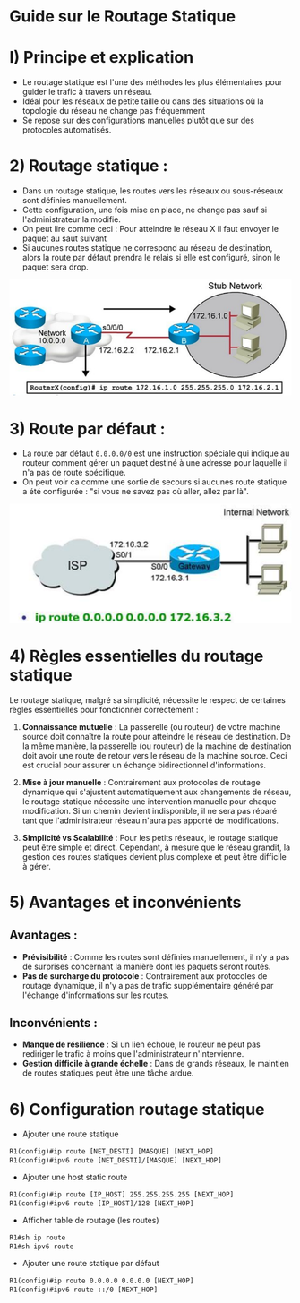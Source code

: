 # Guide sur le Routage Statique

# I) Principe et explication
* Le routage statique est l'une des méthodes les plus élémentaires pour guider le trafic à travers un réseau. 
* Idéal pour les réseaux de petite taille ou dans des situations où la topologie du réseau ne change pas fréquemment
* Se repose sur des configurations manuelles plutôt que sur des protocoles automatisés.
# 2) Routage statique :
* Dans un routage statique, les routes vers les réseaux ou sous-réseaux sont définies manuellement. 
* Cette configuration, une fois mise en place, ne change pas sauf si l'administrateur la modifie. 
* On peut lire comme ceci : Pour atteindre le réseau X il faut envoyer le paquet au saut suivant
* Si aucunes routes statique ne correspond au réseau de destination, alors la route par défaut prendra le relais si elle est configuré, sinon le paquet sera drop.

![STATIC_ROUTE1.png](https://github.com/egoMasa/Illustrations/blob/main/Illustrations/STATIC_ROUTE1.png)
# 3) Route par défaut :
* La route par défaut `0.0.0.0/0` est une instruction spéciale qui indique au routeur comment gérer un paquet destiné à une adresse pour laquelle il n'a pas de route spécifique. 
* On peut voir ca comme une sortie de secours si aucunes route statique a été configurée : "si vous ne savez pas où aller, allez par là".

![STATIC_ROUTE2.png](https://github.com/egoMasa/Illustrations/blob/main/Illustrations/STATIC_ROUTE2.png)
# 4) Règles essentielles du routage statique
Le routage statique, malgré sa simplicité, nécessite le respect de certaines règles essentielles pour fonctionner correctement :

1. **Connaissance mutuelle** : La passerelle (ou routeur) de votre machine source doit connaître la route pour atteindre le réseau de destination. De la même manière, la passerelle (ou routeur) de la machine de destination doit avoir une route de retour vers le réseau de la machine source. Ceci est crucial pour assurer un échange bidirectionnel d'informations.
    
2. **Mise à jour manuelle** : Contrairement aux protocoles de routage dynamique qui s'ajustent automatiquement aux changements de réseau, le routage statique nécessite une intervention manuelle pour chaque modification. Si un chemin devient indisponible, il ne sera pas réparé tant que l'administrateur réseau n'aura pas apporté de modifications.
    
3. **Simplicité vs Scalabilité** : Pour les petits réseaux, le routage statique peut être simple et direct. Cependant, à mesure que le réseau grandit, la gestion des routes statiques devient plus complexe et peut être difficile à gérer.

# 5) Avantages et inconvénients

## Avantages :
- **Prévisibilité** : Comme les routes sont définies manuellement, il n'y a pas de surprises concernant la manière dont les paquets seront routés.
- **Pas de surcharge du protocole** : Contrairement aux protocoles de routage dynamique, il n'y a pas de trafic supplémentaire généré par l'échange d'informations sur les routes.
## Inconvénients :
- **Manque de résilience** : Si un lien échoue, le routeur ne peut pas rediriger le trafic à moins que l'administrateur n'intervienne.
- **Gestion difficile à grande échelle** : Dans de grands réseaux, le maintien de routes statiques peut être une tâche ardue.

# 6) Configuration routage statique

- Ajouter une route statique
```shell
R1(config)#ip route [NET_DESTI] [MASQUE] [NEXT_HOP]
R1(config)#ipv6 route [NET_DESTI]/[MASQUE] [NEXT_HOP]
```
- Ajouter une host static route
```shell
R1(config)#ip route [IP_HOST] 255.255.255.255 [NEXT_HOP]
R1(config)#ipv6 route [IP_HOST]/128 [NEXT_HOP]
```
- Afficher table de routage (les routes)
```shell
R1#sh ip route
R1#sh ipv6 route
```
- Ajouter une route statique par défaut
```shell
R1(config)#ip route 0.0.0.0 0.0.0.0 [NEXT_HOP]
R1(config)#ipv6 route ::/0 [NEXT_HOP]
```
